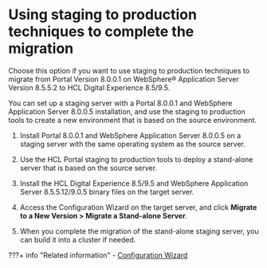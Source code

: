 # Using staging to production techniques to complete the migration

Choose this option if you want to use staging to production techniques to migrate from Portal Version 8.0.0.1 on WebSphere® Application Server Version 8.5.5.2 to HCL Digital Experience 8.5/9.5.

You can set up a staging server with a Portal 8.0.0.1 and WebSphere Application Server 8.0.0.5 installation, and use the staging to production tools to create a new environment that is based on the source environment.

1.  Install Portal 8.0.0.1 and WebSphere Application Server 8.0.0.5 on a staging server with the same operating system as the source server.

2.  Use the HCL Portal staging to production tools to deploy a stand-alone server that is based on the source server.

3.  Install the HCL Digital Experience 8.5/9.5 and WebSphere Application Server 8.5.5.12/9.0.5 binary files on the target server.

4.  Access the Configuration Wizard on the target server, and click **Migrate to a New Version > Migrate a Stand-alone Server**.

5.  When you complete the migration of the stand-alone staging server, you can build it into a cluster if needed.



???+ info "Related information" 
    -   [Configuration Wizard](../../../../../../deploy_dx/manage/portal_admin_tools/cfg_wizard/index.md)

